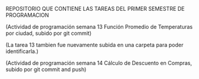 REPOSITORIO QUE CONTIENE LAS TAREAS DEL PRIMER SEMESTRE DE PROGRAMACION

(Actividad de programación semana 13 Función Promedio de Temperaturas por ciudad, subido por git commit)

(La tarea 13 tambien fue nuevamente subida en una carpeta para poder identificarla.)

(Actividad de programación semana 14 Cálculo de Descuento en Compras, subido por git commit and push)

